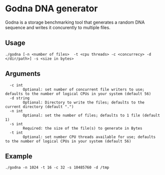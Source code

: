 # Godna DNA generator

Godna is a storage benchmarking tool that generates a random DNA sequence and writes it concurently to multiple files.  

## Usage

```
./godna [-n <number of files>  -t <cpu threads> -c <concurrecy> -d </dir/path>] -s <size in bytes>
```

## Arguments

```
  -c int
    	Optional: set number of concurrent file writers to use; defaults to the number of logical CPUs in your system (default 56)
  -d string
    	Optional: Directory to write the files; defaults to the current directory (default ".")
  -n int
    	Optional: set the number of files; defaults to 1 file (default 1)
  -s int
    	Required: the size of the file(s) to generate in Bytes
  -t int
    	Optional: set number CPU threads available for use; defaults to the number of logical CPUs in your system (default 56)
```

## Example

```
./godna -n 1024 -t 16 -c 32 -s 10485760 -d /tmp
```
